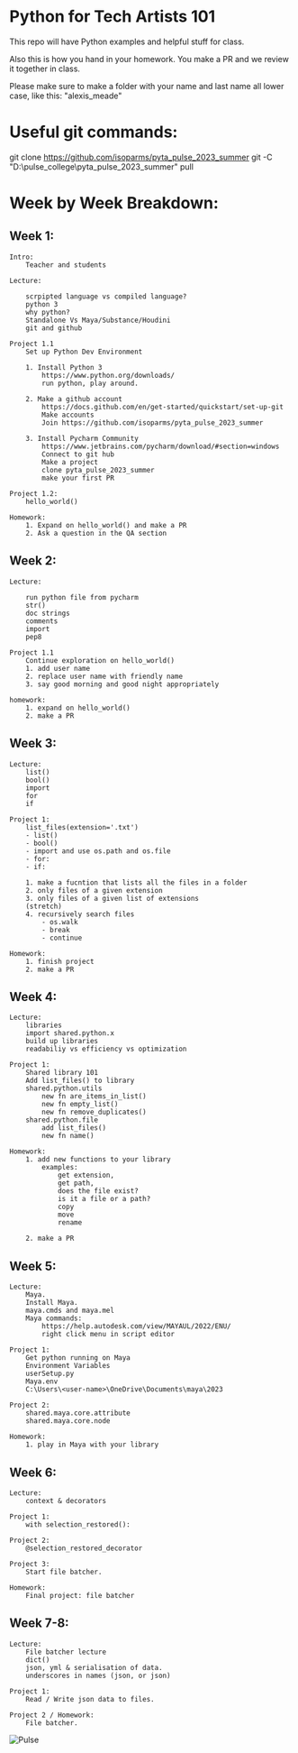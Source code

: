 # Python for Tech Artists 101
This repo will have Python examples and helpful stuff for class.

Also this is how you hand in your homework. 
You make a PR and we review it together in class.

Please make sure to make a folder with your name and last name all lower case, like this: "alexis_meade"

# Useful git commands:
git clone https://github.com/isoparms/pyta_pulse_2023_summer
git -C "D:\pulse_college\pyta_pulse_2023_summer" pull

# Week by Week Breakdown:
## Week 1:

    Intro:
        Teacher and students

    Lecture:

        scrpipted language vs compiled language?
        python 3
        why python?
        Standalone Vs Maya/Substance/Houdini
        git and github

    Project 1.1
        Set up Python Dev Environment

        1. Install Python 3
            https://www.python.org/downloads/
            run python, play around.

        2. Make a github account
            https://docs.github.com/en/get-started/quickstart/set-up-git
            Make accounts
            Join https://github.com/isoparms/pyta_pulse_2023_summer

        3. Install Pycharm Community
            https://www.jetbrains.com/pycharm/download/#section=windows
            Connect to git hub
            Make a project
            clone pyta_pulse_2023_summer
            make your first PR

    Project 1.2:
        hello_world()

    Homework:
        1. Expand on hello_world() and make a PR
        2. Ask a question in the QA section

## Week 2:

    Lecture:

        run python file from pycharm
        str()
        doc strings
        comments
        import
        pep8

    Project 1.1
        Continue exploration on hello_world()
        1. add user name
        2. replace user name with friendly name
        3. say good morning and good night appropriately

    homework:
        1. expand on hello_world()
        2. make a PR


## Week 3:

    Lecture:
        list()
        bool()
        import
        for
        if

    Project 1:
        list_files(extension='.txt')
        - list()
        - bool()
        - import and use os.path and os.file
        - for:
        - if:

        1. make a fucntion that lists all the files in a folder
        2. only files of a given extension
        3. only files of a given list of extensions
        (stretch)
        4. recursively search files
            - os.walk
            - break
            - continue

    Homework:
        1. finish project
        2. make a PR

## Week 4:

    Lecture:
        libraries
        import shared.python.x
        build up libraries
        readabiliy vs efficiency vs optimization

    Project 1:
        Shared library 101
        Add list_files() to library
        shared.python.utils
            new fn are_items_in_list()
            new fn empty_list()
            new fn remove_duplicates()
        shared.python.file
            add list_files()
            new fn name()

    Homework:
        1. add new functions to your library
            examples:
                get extension,
                get path,
                does the file exist?
                is it a file or a path?
                copy
                move
                rename

        2. make a PR

## Week 5:

    Lecture:
        Maya.
        Install Maya.
        maya.cmds and maya.mel
        Maya commands:
            https://help.autodesk.com/view/MAYAUL/2022/ENU/
            right click menu in script editor

    Project 1:
        Get python running on Maya
        Environment Variables
        userSetup.py
        Maya.env
        C:\Users\<user-name>\OneDrive\Documents\maya\2023

    Project 2:
        shared.maya.core.attribute
        shared.maya.core.node

    Homework:
        1. play in Maya with your library

## Week 6:

    Lecture:
        context & decorators

    Project 1:
        with selection_restored():

    Project 2:
        @selection_restored_decorator

    Project 3:
        Start file batcher.

    Homework:
        Final project: file batcher

## Week 7-8:

    Lecture:
        File batcher lecture
        dict()
        json, yml & serialisation of data.
        underscores in names (json, or json)

    Project 1:
        Read / Write json data to files.

    Project 2 / Homework:
        File batcher.

![Pulse](https://github.com/isoparms/pyta_pulse_2023_summer/prebuilt/pulse/main/pulse_logo_c?raw=true)
